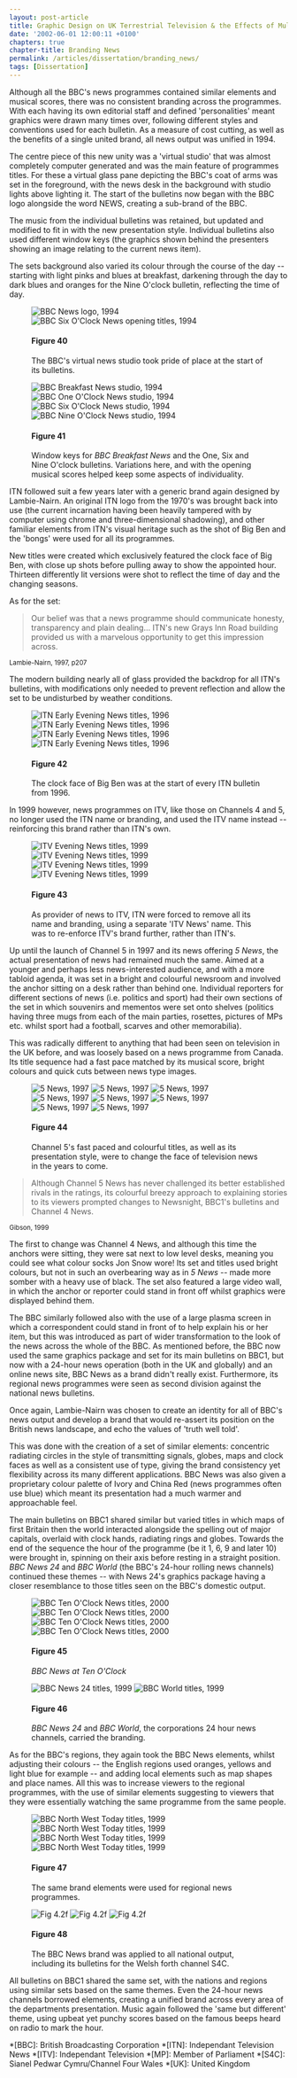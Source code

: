 ```yaml
---
layout: post-article
title: Graphic Design on UK Terrestrial Television & the Effects of Multi-Channel Growth
date: '2002-06-01 12:00:11 +0100'
chapters: true
chapter-title: Branding News
permalink: /articles/dissertation/branding_news/
tags: [Dissertation]
---
```

Although all the BBC's news programmes contained similar elements and musical scores, there was no consistent branding across the programmes. With each having its own editorial staff and defined 'personalities' meant graphics were drawn many times over, following different styles and conventions used for each bulletin. As a measure of cost cutting, as well as the benefits of a single united brand, all news output was unified in 1994.

The centre piece of this new unity was a 'virtual studio' that was almost completely computer generated and was the main feature of programmes titles. For these a virtual glass pane depicting the BBC's coat of arms was set in the foreground, with the news desk in the background with studio lights above lighting it. The start of the bulletins now began with the BBC logo alongside the word NEWS, creating a sub-brand of the BBC.

The music from the individual bulletins was retained, but updated and modified to fit in with the new presentation style. Individual bulletins also used different window keys (the graphics shown behind the presenters showing an image relating to the current news item).

The sets background also varied its colour through the course of the day -- starting with light pinks and blues at breakfast, darkening through the day to dark blues and oranges for the Nine O'clock bulletin, reflecting the time of day.

<figure id="figure-40">
    <img class="left" src="/assets/images/articles/dissertation/figure-40a.png" alt="BBC News logo, 1994"/>
    <img class="left" src="/assets/images/articles/dissertation/figure-40b.png" alt="BBC Six O'Clock News opening titles, 1994"/>
    <figcaption>
        <h4>Figure 40</h4>
        <p>The BBC's virtual news studio took pride of place at the start of its bulletins.</p>
    </figcaption>
</figure>

<figure id="figure-41">
    <img class="left" src="/assets/images/articles/dissertation/figure-41a.png" alt="BBC Breakfast News studio, 1994"/>
    <img class="left" src="/assets/images/articles/dissertation/figure-41b.png" alt="BBC One O'Clock News studio, 1994"/>
    <img class="left" src="/assets/images/articles/dissertation/figure-41c.png" alt="BBC Six O'Clock News studio, 1994"/>
    <img class="left" src="/assets/images/articles/dissertation/figure-41d.png" alt="BBC Nine O'Clock News studio, 1994"/>
    <figcaption>
        <h4>Figure 41</h4>
        <p>Window keys for <cite>BBC Breakfast News</cite> and the One, Six and Nine O'clock bulletins. Variations here, and with the opening musical scores helped keep some aspects of individuality.</p>
    </figcaption>
</figure>

ITN followed suit a few years later with a generic brand again designed by Lambie-Nairn. An original ITN logo from the 1970's was brought back into use (the current incarnation having been heavily tampered with by computer using chrome and three-dimensional shadowing), and other familiar elements from ITN's visual heritage such as the shot of Big Ben and the 'bongs' were used for all its programmes.

New titles were created which exclusively featured the clock face of Big Ben, with close up shots before pulling away to show the appointed hour. Thirteen differently lit versions were shot to reflect the time of day and the changing seasons.

As for the set:

  > Our belief was that a news programme should communicate honesty, transparency and plain dealing&#8230; ITN's new Grays Inn Road building provided us with a marvelous opportunity to get this impression across.

<small>Lambie-Nairn, 1997, p207</small>

The modern building nearly all of glass provided the backdrop for all ITN's bulletins, with modifications only needed to prevent reflection and allow the set to be undisturbed by weather conditions.

<figure id="figure-42">
    <img class="left" src="/assets/images/articles/dissertation/figure-42a.png" alt="ITN Early Evening News titles, 1996" />
    <img class="left" src="/assets/images/articles/dissertation/figure-42b.png" alt="ITN Early Evening News titles, 1996" />
    <img class="left" src="/assets/images/articles/dissertation/figure-42c.png" alt="ITN Early Evening News titles, 1996" />
    <img class="left" src="/assets/images/articles/dissertation/figure-42d.png" alt="ITN Early Evening News titles, 1996" />
    <figcaption>
        <h4>Figure 42</h4>
        <p>The clock face of Big Ben was at the start of every ITN bulletin from 1996.</p>
    </figcaption>
</figure>

In 1999 however, news programmes on ITV, like those on Channels 4 and 5, no longer used the ITN name or branding, and used the ITV name instead -- reinforcing this brand rather than ITN's own.

<figure id="figure-43">
    <img class="left" src="/assets/images/articles/dissertation/figure-43a.png" alt="ITV Evening News titles, 1999" />
    <img class="left" src="/assets/images/articles/dissertation/figure-43b.png" alt="ITV Evening News titles, 1999" />
    <img class="left" src="/assets/images/articles/dissertation/figure-43c.png" alt="ITV Evening News titles, 1999" />
    <img class="left" src="/assets/images/articles/dissertation/figure-43d.png" alt="ITV Evening News titles, 1999" />
    <figcaption>
        <h4>Figure 43</h4>
        <p>As provider of news to ITV, ITN were forced to remove all its name and branding, using a separate 'ITV News' name. This was to re-enforce ITV's brand further, rather than ITN's.</p>
    </figcaption>
</figure>

Up until the launch of Channel 5 in 1997 and its news offering <cite>5 News</cite>, the actual presentation of news had remained much the same. Aimed at a younger and perhaps less news-interested audience, and with a more tabloid agenda, it was set in a bright and colourful newsroom and involved the anchor sitting on a desk rather than behind one. Individual reporters for different sections of news (i.e. politics and sport) had their own sections of the set in which souvenirs and mementos were set onto shelves (politics having three mugs from each of the main parties, rosettes, pictures of MPs etc. whilst sport had a football, scarves and other memorabilia).

This was radically different to anything that had been seen on television in the UK before, and was loosely based on a news programme from Canada. Its title sequence had a fast pace matched by its musical score, bright colours and quick cuts between news type images.

<figure id="figure-44">
    <img class="left" src="/assets/images/articles/dissertation/figure-44a.png" alt="5 News, 1997" />
    <img class="left" src="/assets/images/articles/dissertation/figure-44b.png" alt="5 News, 1997" />
    <img class="left" src="/assets/images/articles/dissertation/figure-44c.png" alt="5 News, 1997" />
    <img class="left" src="/assets/images/articles/dissertation/figure-44d.png" alt="5 News, 1997" />
    <img class="left" src="/assets/images/articles/dissertation/figure-44e.png" alt="5 News, 1997" />
    <img class="left" src="/assets/images/articles/dissertation/figure-44f.png" alt="5 News, 1997" />
    <img class="left" src="/assets/images/articles/dissertation/figure-44g.png" alt="5 News, 1997" />
    <img class="left" src="/assets/images/articles/dissertation/figure-44h.png" alt="5 News, 1997" />
    <figcaption>
        <h4>Figure 44</h4>
        <p>Channel 5's fast paced and colourful titles, as well as its presentation style, were to change the face of television news in the years to come.</p>
    </figcaption>
</figure>

  > Although Channel 5 News has never challenged its better established rivals in the ratings, its colourful breezy approach to explaining stories to its viewers prompted changes to Newsnight, BBC1's bulletins and Channel 4 News.

<small>Gibson, 1999</small>

The first to change was Channel 4 News, and although this time the anchors were sitting, they were sat next to low level desks, meaning you could see what colour socks Jon Snow wore! Its set and titles used bright colours, but not in such an overbearing way as in <cite>5 News</cite> -- made more somber with a heavy use of black. The set also featured a large video wall, in which the anchor or reporter could stand in front off whilst graphics were displayed behind them.

The BBC similarly followed also with the use of a large plasma screen in which a correspondent could stand in front of to help explain his or her item, but this was introduced as part of wider transformation to the look of the news across the whole of the BBC. As mentioned before, the BBC now used the same graphics package and set for its main bulletins on BBC1, but now with a 24-hour news operation (both in the UK and globally) and an online news site, BBC News as a brand didn't really exist. Furthermore, its regional news programmes were seen as second division against the national news bulletins.

Once again, Lambie-Nairn was chosen to create an identity for all of BBC's news output and develop a brand that would re-assert its position on the British news landscape, and echo the values of 'truth well told'.

This was done with the creation of a set of similar elements: concentric radiating circles in the style of transmitting signals, globes, maps and clock faces as well as a consistent use of type, giving the brand consistency yet flexibility across its many different applications. BBC News was also given a proprietary colour palette of Ivory and China Red (news programmes often use blue) which meant its presentation had a much warmer and approachable feel.

The main bulletins on BBC1 shared similar but varied titles in which maps of first Britain then the world interacted alongside the spelling out of major capitals, overlaid with clock hands, radiating rings and globes. Towards the end of the sequence the hour of the programme (be it 1, 6, 9 and later 10) were brought in, spinning on their axis before resting in a straight position. <cite>BBC News 24</cite> and <cite>BBC World</cite> (the BBC's 24-hour rolling news channels) continued these themes -- with News 24's graphics package having a closer resemblance to those titles seen on the BBC's domestic output.

<figure id="figure-45">
    <img class="left" src="/assets/images/articles/dissertation/figure-45a.png" alt="BBC Ten O'Clock News titles, 2000" />
    <img class="left" src="/assets/images/articles/dissertation/figure-45b.png" alt="BBC Ten O'Clock News titles, 2000" />
    <img class="left" src="/assets/images/articles/dissertation/figure-45c.png" alt="BBC Ten O'Clock News titles, 2000" />
    <img class="left" src="/assets/images/articles/dissertation/figure-45d.png" alt="BBC Ten O'Clock News titles, 2000" />
    <figcaption>
        <h4>Figure 45</h4>
        <p><cite>BBC News at Ten O'Clock</cite></p>
    </figcaption>
</figure>

<figure id="figure-46">
    <img class="left" src="/assets/images/articles/dissertation/figure-46a.png" alt="BBC News 24 titles, 1999" />
    <img class="left" src="/assets/images/articles/dissertation/figure-46b.png" alt="BBC World titles, 1999" />
    <figcaption>
        <h4>Figure 46</h4>
        <p><cite>BBC News 24</cite> and <cite>BBC World</cite>, the corporations 24 hour news channels, carried the branding.</p>
    </figcaption>
</figure>

As for the BBC's regions, they again took the BBC News elements, whilst adjusting their colours -- the English regions used oranges, yellows and light blue for example -- and adding local elements such as map shapes and place names. All this was to increase viewers to the regional programmes, with the use of similar elements suggesting to viewers that they were essentially watching the same programme from the same people.

<figure id="figure-47">
    <img class="left" src="/assets/images/articles/dissertation/figure-47a.png" alt="BBC North West Today titles, 1999" />
    <img class="left" src="/assets/images/articles/dissertation/figure-47b.png" alt="BBC North West Today titles, 1999" />
    <img class="left" src="/assets/images/articles/dissertation/figure-47c.png" alt="BBC North West Today titles, 1999" /> 
    <img class="left" src="/assets/images/articles/dissertation/figure-47d.png" alt="BBC North West Today titles, 1999" />
    <figcaption>
        <h4>Figure 47</h4>
        <p>The same brand elements were used for regional news programmes.</p>
    </figcaption>
</figure>

<figure id="figure-48">
    <img class="left" src="/assets/images/articles/dissertation/figure-48a.png" alt="Fig 4.2f" />
    <img class="left" src="/assets/images/articles/dissertation/figure-48b.png" alt="Fig 4.2f" />
    <img class="left" src="/assets/images/articles/dissertation/figure-48c.png" alt="Fig 4.2f" />
    <img class="left" src="/assets/images/articles/dissertation/figure-48d.png" alt="" />
    <figcaption>
        <h4>Figure 48</h4>
        <p>The BBC News brand was applied to all national output, including its bulletins for the Welsh forth channel S4C.</p>
    </figcaption>
</figure>

All bulletins on BBC1 shared the same set, with the nations and regions using similar sets based on the same themes. Even the 24-hour news channels borrowed elements, creating a unified brand across every area of the departments presentation. Music again followed the 'same but different' theme, using upbeat yet punchy scores based on the famous beeps heard on radio to mark the hour.

*[BBC]: British Broadcasting Corporation
*[ITN]: Independant Television News
*[ITV]: Independant Television
*[MP]: Member of Parliament
*[S4C]: Sianel Pedwar Cymru/Channel Four Wales
*[UK]: United Kingdom